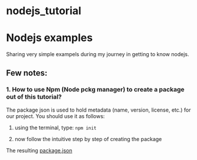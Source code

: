 # nodejs_tutorial
# Nodejs examples

Sharing very simple exampels during my journey in getting to know nodejs.

## Few notes:
### 1. How to use Npm (Node pckg manager) to create a package out of this tutorial?
The package json is used to hold metadata (name, version, license, etc.) for our project.
You should use it as follows:

1. using the terminal, type:
`npm init`

2. now follow the intuitive step by step of creating the package

The resulting [package.json](./package.json)
